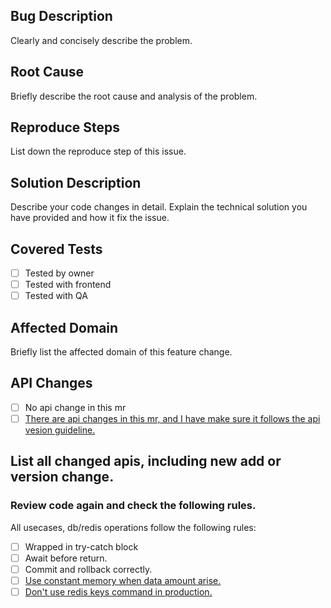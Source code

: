 ## Bug Description
Clearly and concisely describe the problem.

## Root Cause
Briefly describe the root cause and analysis of the problem.

## Reproduce Steps
List down the reproduce step of this issue.

## Solution Description
Describe your code changes in detail. Explain the technical solution you have provided and how it fix the issue.

## Covered Tests
- [ ] Tested by owner
- [ ] Tested with frontend
- [ ] Tested with QA

## Affected Domain
Briefly list the affected domain of this feature change.

## API Changes
- [ ] No api change in this mr
- [ ] [There are api changes in this mr, and I have make sure it follows the api vesion guideline.](https://game-soul-technology.atlassian.net/wiki/spaces/GAM/pages/1213956097/API+Versioning+Guideline)

## List all changed apis, including new add or version change.


### Review code again and check the following rules.
All usecases, db/redis operations follow the following rules: 
 - [ ] Wrapped in try-catch block
 - [ ] Await before return.
 - [ ] Commit and rollback correctly.
 - [ ] [Use constant memory when data amount arise.](https://game-soul-technology.atlassian.net/wiki/spaces/~618522111/pages/1210089475/20220227+Crash)
 - [ ] [Don't use redis keys command in production.](https://redis.io/commands/keys/)
